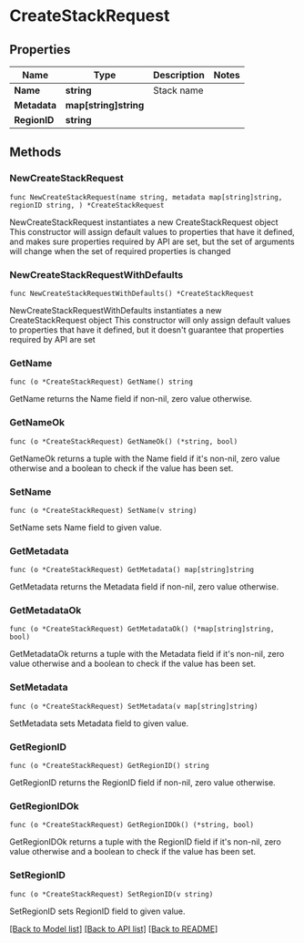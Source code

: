 # CreateStackRequest

## Properties

Name | Type | Description | Notes
------------ | ------------- | ------------- | -------------
**Name** | **string** | Stack name | 
**Metadata** | **map[string]string** |  | 
**RegionID** | **string** |  | 

## Methods

### NewCreateStackRequest

`func NewCreateStackRequest(name string, metadata map[string]string, regionID string, ) *CreateStackRequest`

NewCreateStackRequest instantiates a new CreateStackRequest object
This constructor will assign default values to properties that have it defined,
and makes sure properties required by API are set, but the set of arguments
will change when the set of required properties is changed

### NewCreateStackRequestWithDefaults

`func NewCreateStackRequestWithDefaults() *CreateStackRequest`

NewCreateStackRequestWithDefaults instantiates a new CreateStackRequest object
This constructor will only assign default values to properties that have it defined,
but it doesn't guarantee that properties required by API are set

### GetName

`func (o *CreateStackRequest) GetName() string`

GetName returns the Name field if non-nil, zero value otherwise.

### GetNameOk

`func (o *CreateStackRequest) GetNameOk() (*string, bool)`

GetNameOk returns a tuple with the Name field if it's non-nil, zero value otherwise
and a boolean to check if the value has been set.

### SetName

`func (o *CreateStackRequest) SetName(v string)`

SetName sets Name field to given value.


### GetMetadata

`func (o *CreateStackRequest) GetMetadata() map[string]string`

GetMetadata returns the Metadata field if non-nil, zero value otherwise.

### GetMetadataOk

`func (o *CreateStackRequest) GetMetadataOk() (*map[string]string, bool)`

GetMetadataOk returns a tuple with the Metadata field if it's non-nil, zero value otherwise
and a boolean to check if the value has been set.

### SetMetadata

`func (o *CreateStackRequest) SetMetadata(v map[string]string)`

SetMetadata sets Metadata field to given value.


### GetRegionID

`func (o *CreateStackRequest) GetRegionID() string`

GetRegionID returns the RegionID field if non-nil, zero value otherwise.

### GetRegionIDOk

`func (o *CreateStackRequest) GetRegionIDOk() (*string, bool)`

GetRegionIDOk returns a tuple with the RegionID field if it's non-nil, zero value otherwise
and a boolean to check if the value has been set.

### SetRegionID

`func (o *CreateStackRequest) SetRegionID(v string)`

SetRegionID sets RegionID field to given value.



[[Back to Model list]](../README.md#documentation-for-models) [[Back to API list]](../README.md#documentation-for-api-endpoints) [[Back to README]](../README.md)


